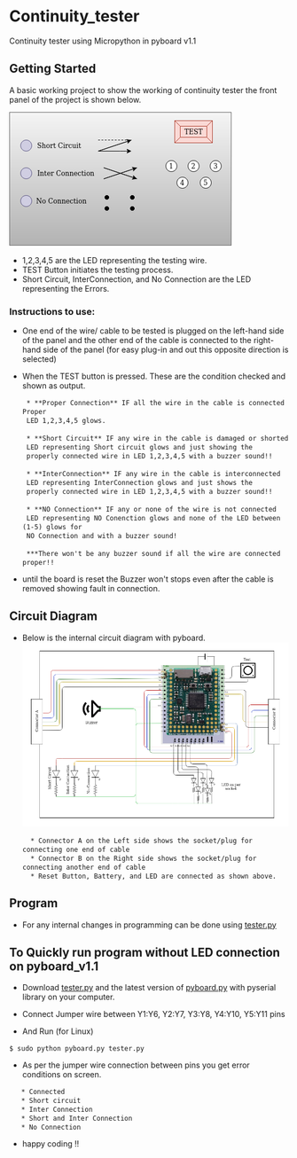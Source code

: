 # Continuity_tester
Continuity tester using Micropython in pyboard v1.1

## Getting Started
A basic working project to show the working of continuity tester
the front panel of the project is shown below.

![](https://github.com/santoshkrishnanr/Continuity_tester/blob/main/Front_Panel.png)

* 1,2,3,4,5 are the LED representing the testing wire.
* TEST Button initiates the testing process.
* Short Circuit, InterConnection, and No Connection are the LED representing the Errors.
 
### Instructions to use:

 * One end of the  wire/ cable to be tested is plugged on the left-hand side of the panel
 and the other end of the cable is connected to the right-hand side of the panel (for easy plug-in and out this opposite direction is selected)
 * When the TEST button is pressed. These are the condition checked and shown as output.
 
        * **Proper Connection** IF all the wire in the cable is connected Proper 
        LED 1,2,3,4,5 glows.
        
        * **Short Circuit** IF any wire in the cable is damaged or shorted 
        LED representing Short circuit glows and just showing the
        properly connected wire in LED 1,2,3,4,5 with a buzzer sound!!
        
        * **InterConnection** IF any wire in the cable is interconnected 
        LED representing InterConnection glows and just shows the 
        properly connected wire in LED 1,2,3,4,5 with a buzzer sound!!
        
        * **NO Connection** IF any or none of the wire is not connected 
        LED representing NO Conenction glows and none of the LED between (1-5) glows for 
        NO Connection and with a buzzer sound!
        
        ***There won't be any buzzer sound if all the wire are connected proper!!

 * until the board is reset the Buzzer won't stops even after the cable is removed showing fault in connection.

## Circuit Diagram 

* Below is the internal circuit diagram with pyboard.
 ![](https://github.com/santoshkrishnanr/Continuity_tester/blob/main/CircuitDiagram.png)
 
        * Connector A on the Left side shows the socket/plug for connecting one end of cable 
        * Connector B on the Right side shows the socket/plug for connecting another end of cable
        * Reset Button, Battery, and LED are connected as shown above.
    
## Program
    
* For any internal changes in programming can be done using [tester.py](https://github.com/santoshkrishnanr/Continuity_tester/blob/main/tester.py)
 

## To Quickly run program without LED connection on pyboard_v1.1
* Download [tester.py](https://github.com/santoshkrishnanr/Continuity_tester/blob/main/tester.py)
  and the latest version of [pyboard.py](https://github.com/micropython/micropython/blob/master/tools/pyboard.py)
  with pyserial library on your computer. 
  
* Connect Jumper wire between Y1:Y6, Y2:Y7, Y3:Y8, Y4:Y10, Y5:Y11 pins 
* And Run (for Linux)

 ```
 $ sudo python pyboard.py tester.py
 ```

* As per the jumper wire connection between pins you get error conditions
  on screen.  
 
 ````
    * Connected 
    * Short circuit
    * Inter Connection
    * Short and Inter Connection
    * No Connection
 ````

* happy coding !!